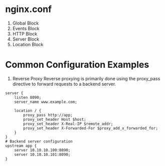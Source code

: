 # nginx.conf

1. Global Block
2. Events Block
3. HTTP Block
4. Server Block
5. Location Block

# Common Configuration Examples

1. Reverse Proxy
   Reverse proxying is primarily done using the proxy_pass directive to forward requests to a backend server.

```
server {
    listen 8090;
    server_name www.example.com;

    location / {
        proxy_pass http://app;
        proxy_set_header Host $host;
        proxy_set_header X-Real-IP $remote_addr;
        proxy_set_header X-Forwarded-For $proxy_add_x_forwarded_for;
    }
}
# Backend server configuration
upstream app {
    server 10.10.10.100:8090;
    server 10.10.10.101:8090;
}
```